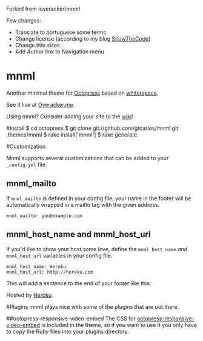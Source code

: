 Forked from ioveracker/mnml

Few changes:
- Translate to portuguese some terms
- Change license (according to my blog [ShowTheCode](http://www.showthecode.com.br))
- Change title sizes
- Add Author link to Navigation menu

mnml
====

Another minimal theme for [Octopress](http://octopress.org) based on [whiterspace](https://github.com/mjhea0/whiterspace).

See it live at [Overacker.me](http://overacker.me).

Using mnml?  Consider adding your site to the [wiki](https://github.com/ioveracker/mnml/wiki)!

#Install
    $ cd octopress
    $ git clone git://github.com/gtcarlos/mnml.git .themes/mnml
    $ rake install['mnml']
    $ rake generate
    
#Customization

Mnml supports several customizations that can be added to your `_config.yml` file.

## mnml_mailto
If `mnml_mailto` is defined in your config file, your name in the footer will be automatically wrapped in a mailto tag with the given address.

    mnml_mailto: you@example.com
    
## mnml_host_name and mnml_host_url
If you'd like to show your host some love, define the `mnml_host_name` *and* `mnml_host_url` variables in your config file.

    mnml_host_name: Heroku
    mnml_host_url: http://heroku.com
    
This will add a sentence to the end of your footer like this:

Hosted by [Heroku](http://heroku.com).

#Plugins
mnml plays nice with some of the plugins that are out there.

##octopress-responsive-video-embed
The CSS for [octopress-responsive-video-embed](https://github.com/optikfluffel/octopress-responsive-video-embed) is included in the theme, so if you want to use it you only have to copy the Ruby files into your plugins directory.

